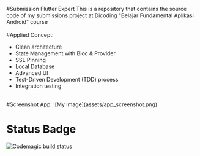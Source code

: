 #Submission Flutter Expert
This is a repository that contains the source code of my submissions project at Dicoding "Belajar Fundamental Aplikasi Android" course
<br/>
<br/>
#Applied Concept:
- Clean architecture
- State Management with Bloc & Provider
- SSL Pinning
- Local Database
- Advanced UI
- Test-Driven Development (TDD) process
- Integration testing
<br/>
#Screenshot App:
![My Image](assets/app_screenshot.png)

# Status Badge
[![Codemagic build status](https://api.codemagic.io/apps/63843c488d8edee564809083/63843c488d8edee564809082/status_badge.svg)](https://codemagic.io/apps/63843c488d8edee564809083/63843c488d8edee564809082/latest_build)

